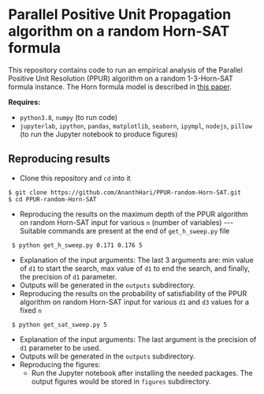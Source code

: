 # Parallel Positive Unit Propagation algorithm on a random Horn-SAT formula

This repository contains code to run an empirical analysis of the Parallel Positive Unit Resolution (PPUR) algorithm on a random 1-3-Horn-SAT formula instance. The Horn formula model is described in [this paper](https://onlinelibrary.wiley.com/doi/abs/10.1002/rsa.20176).

**Requires:** 
* `python3.8`, `numpy` (to run code)
* `jupyterlab`, `ipython`, `pandas`, `matplotlib`, `seaborn`, `ipympl`, `nodejs`, `pillow` (to run the Jupyter notebook to produce figures)

## Reproducing results

* Clone this repository and `cd` into it
```
$ git clone https://github.com/AnanthHari/PPUR-random-Horn-SAT.git
$ cd PPUR-random-Horn-SAT
```
* Reproducing the results on the maximum depth of the PPUR algorithm on random Horn-SAT input for various `n` (number of variables) --- Suitable commands are present at the end of `get_h_sweep.py` file
```
 $ python get_h_sweep.py 0.171 0.176 5
```
  * Explanation of the input arguments: The last 3 arguments are: min value of `d1` to start the search, max value of `d1` to end the search, and finally, the precision of `d1` parameter.
  * Outputs will be generated in the `outputs` subdirectory.
* Reproducing the results on the probability of satisfiability of the PPUR algorithm on random Horn-SAT input for various `d1` and `d3` values for a fixed `n`
```
 $ python get_sat_sweep.py 5
```
  * Explanation of the input arguments: The last argument is the precision of `d1` parameter to be used.
  * Outputs will be generated in the `outputs` subdirectory.
* Reproducing the figures:
  * Run the Jupyter notebook after installing the needed packages. The output figures would be stored in `figures` subdirectory.
